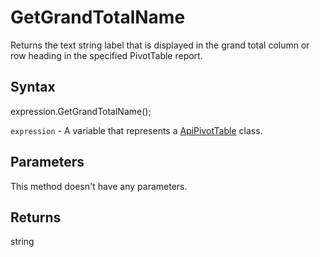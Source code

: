 # GetGrandTotalName

Returns the text string label that is displayed in the grand total column
or row heading in the specified PivotTable report.

## Syntax

expression.GetGrandTotalName();

`expression` - A variable that represents a [ApiPivotTable](../ApiPivotTable.md) class.

## Parameters

This method doesn't have any parameters.

## Returns

string
